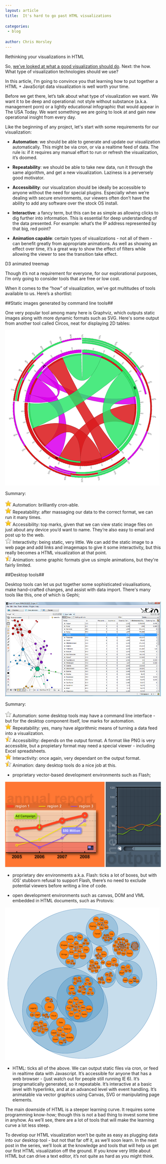 ```yaml
---
layout: article
title:  It's hard to go past HTML visualizations 

categories:
 - blog

author: Chris Horsley
---
```

Rethinking your visualizations in HTML

So, <a href="vis-purpose.html">we’ve looked at what a good visualization should do</a>. Next: the how. What type of visualization technologies should we use?

In this article, I’m going to convince you that learning how to put together a HTML + JavaScript data visualization is well worth your time.

Before we get there, let’s talk about what type of visualization we want. We want it to be deep and operational: not style without substance (a.k.a. management porn) or a lightly educational infographic that would appear in The USA Today. We want something we are going to look at and gain new operational insight from every day.

Like the beginning of any project, let's start with some requirements for our visualization:

- **Automation**: we should be able to generate and update our visualization automatically. This might be via cron, or via a realtime feed of data. The rule is: if it requires any manual effort to run or refresh the visualization, it’s doomed.

- **Repeatability**: we should be able to take new data, run it through the same algorithm, and get a new visualization. Laziness is a perversely good motivator.

- **Accessibility**: our visualization should be ideally be accessible to anyone without the need for special plugins. Especially when we’re dealing with secure environments, our viewers often don’t have the ability to add any software over the stock OS install.

- **Interactive**: a fancy term, but this can be as simple as allowing clicks to dig further into information. This is essential for deep understanding of the data presented. For example: what’s the IP address represented by that big, red point?

- **Animation capable**: certain types of visualizations - not all of them - can benefit greatly from appropriate animations. As well as showing an effect over time, it’s a great way to show the effect of filters while allowing the viewer to see the transition take effect.

D3 animated treemap

Though it’s not a requirement for everyone, for our explorational purposes, I’m only going to consider tools that are free or low cost.

When it comes to the “how” of visualization, we’ve got multitudes of tools available to us. Here’s a shortlist:

##Static images generated by command line tools##

One very popular tool among many here is Graphviz, which outputs static images along with more dynamic formats such as SVG. Here's some output from another tool called Circos, neat for displaying 2D tables:

<p><img src="/img/blog/2011-07-13-vis-which-tech/circos.png" /></p>

Summary:

<p><img src="/img/blog/2011-07-13-vis-which-tech/star_on.png" class="inl_icon"/> Automation: brilliantly cron-able.<br/>
<img src="/img/blog/2011-07-13-vis-which-tech/star_on.png" class="inl_icon"/> Repeatability: after massaging our data to the correct format, we can run it many times.</br>
<img src="/img/blog/2011-07-13-vis-which-tech/star_on.png" class="inl_icon"/> Accessibility: top marks, given that we can view static image files on just about any device you’d want to name. They’re also easy to email and post up to the web.<br/>  
<img src="/img/blog/2011-07-13-vis-which-tech/star_off.png" class="inl_icon"/> Interactivity: being static, very little. We can add the static image to a web page and add links and imagemaps to give it some interactivity, but this really becomes a HTML visualization at that point.</br>
<img src="/img/blog/2011-07-13-vis-which-tech/star_half.png" class="inl_icon"/> Animation: some graphic formats give us simple animations, but they're fairly limited.<br/>
</p>

##Desktop tools## 

Desktop tools can let us put together some sophisticated visualisations, make hand-crafted changes, and assist with data import. There's many tools like this, one of which is Gephi;

<p><img src="/img/blog/2011-07-13-vis-which-tech/genphi.png" /></p>

Summary:

<p><img src="/img/blog/2011-07-13-vis-which-tech/star_off.png" class="inl_icon"/> Automation: some desktop tools may have a command line interface - but for the desktop component itself, low marks for automation.<br/>
<img src="/img/blog/2011-07-13-vis-which-tech/star_on.png" class="inl_icon"/> Repeatability: yes, many have algorithmic means of turning a data feed into a visualization.</br>
<img src="/img/blog/2011-07-13-vis-which-tech/star_half.png" class="inl_icon"/> Accessibility: depends on the output format. A format like PNG is very accessible, but a propietary format may need a special viewer - including Excel spreadsheets.<br/>  
<img src="/img/blog/2011-07-13-vis-which-tech/star_on.png" class="inl_icon"/> Interactivity: once again, very dependant on the output format.</br>
<img src="/img/blog/2011-07-13-vis-which-tech/star_half.png" class="inl_icon"/> Animation: dany desktop tools do a nice job at this.<br/>
</p>

- proprietary vector-based development environments such as Flash;

<p><img src="/img/blog/2011-07-13-vis-which-tech/flash.png" /></p>

- proprietary dev environments a.k.a. Flash: ticks a lot of boxes, but with iOS’ stubborn refusal to support Flash, there’s no need to exclude potential viewers before writing a line of code.

- open development environments such as canvas, DOM and VML embedded in HTML documents, such as Protovis:

<p><img src="/img/blog/2011-07-13-vis-which-tech/protovis.png" /></p>

- HTML: ticks all of the above. We can output static files via cron, or feed in realtime data with Javascript. It’s accessible for anyone that has a web browser - (just watch out for people still running IE 6). It’s programatically generated, so it repeatable. It’s interactive at a basic level with hyperlinks, and at an advanced level with event handling. It’s animatable via vector graphics using Canvas, SVG or manipulating page elements.

The main downside of HTML is a steeper learning curve. It requires some programming know-how; though this is not a bad thing to invest some time in anyhow. As we’ll see, there are a lot of tools that will make the learning curve a lot less steep.

To develop our HTML visualization won’t be quite as easy as plugging data into our desktop tool - but not that far off it, as we’ll soon learn. In the next post in the series, we’ll look at the knowledge and tools that will help us get our first HTML visualization off the ground. If you know very little about HTML but can drive a text editor, it’s not quite as hard as you might think.
